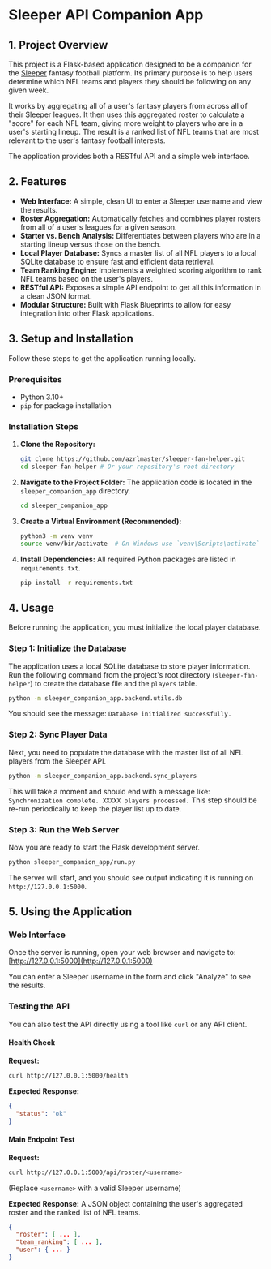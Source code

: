 # Sleeper API Companion App

## 1. Project Overview

This project is a Flask-based application designed to be a companion for the [Sleeper](https://sleeper.com/) fantasy football platform. Its primary purpose is to help users determine which NFL teams and players they should be following on any given week.

It works by aggregating all of a user's fantasy players from across all of their Sleeper leagues. It then uses this aggregated roster to calculate a "score" for each NFL team, giving more weight to players who are in a user's starting lineup. The result is a ranked list of NFL teams that are most relevant to the user's fantasy football interests.

The application provides both a RESTful API and a simple web interface.

## 2. Features

*   **Web Interface:** A simple, clean UI to enter a Sleeper username and view the results.
*   **Roster Aggregation:** Automatically fetches and combines player rosters from all of a user's leagues for a given season.
*   **Starter vs. Bench Analysis:** Differentiates between players who are in a starting lineup versus those on the bench.
*   **Local Player Database:** Syncs a master list of all NFL players to a local SQLite database to ensure fast and efficient data retrieval.
*   **Team Ranking Engine:** Implements a weighted scoring algorithm to rank NFL teams based on the user's players.
*   **RESTful API:** Exposes a simple API endpoint to get all this information in a clean JSON format.
*   **Modular Structure:** Built with Flask Blueprints to allow for easy integration into other Flask applications.

## 3. Setup and Installation

Follow these steps to get the application running locally.

### Prerequisites

*   Python 3.10+
*   `pip` for package installation

### Installation Steps

1.  **Clone the Repository:**
    ```bash
    git clone https://github.com/azrlmaster/sleeper-fan-helper.git
    cd sleeper-fan-helper # Or your repository's root directory
    ```

2.  **Navigate to the Project Folder:**
    The application code is located in the `sleeper_companion_app` directory.
    ```bash
    cd sleeper_companion_app
    ```

3.  **Create a Virtual Environment (Recommended):**
    ```bash
    python3 -m venv venv
    source venv/bin/activate  # On Windows use `venv\Scripts\activate`
    ```

4.  **Install Dependencies:**
    All required Python packages are listed in `requirements.txt`.
    ```bash
    pip install -r requirements.txt
    ```

## 4. Usage

Before running the application, you must initialize the local player database.

### Step 1: Initialize the Database

The application uses a local SQLite database to store player information. Run the following command from the project's root directory (`sleeper-fan-helper`) to create the database file and the `players` table.

```bash
python -m sleeper_companion_app.backend.utils.db
```
You should see the message: `Database initialized successfully.`

### Step 2: Sync Player Data

Next, you need to populate the database with the master list of all NFL players from the Sleeper API.

```bash
python -m sleeper_companion_app.backend.sync_players
```
This will take a moment and should end with a message like: `Synchronization complete. XXXXX players processed.` This step should be re-run periodically to keep the player list up to date.

### Step 3: Run the Web Server

Now you are ready to start the Flask development server.

```bash
python sleeper_companion_app/run.py
```

The server will start, and you should see output indicating it is running on `http://127.0.0.1:5000`.

## 5. Using the Application

### Web Interface

Once the server is running, open your web browser and navigate to:
[http://127.0.0.1:5000](http://127.0.0.1:5000)

You can enter a Sleeper username in the form and click "Analyze" to see the results.

### Testing the API

You can also test the API directly using a tool like `curl` or any API client.

#### Health Check

**Request:**
```bash
curl http://127.0.0.1:5000/health
```

**Expected Response:**
```json
{
  "status": "ok"
}
```

#### Main Endpoint Test

**Request:**
```bash
curl http://127.0.0.1:5000/api/roster/<username>
```
(Replace `<username>` with a valid Sleeper username)

**Expected Response:**
A JSON object containing the user's aggregated roster and the ranked list of NFL teams.
```json
{
  "roster": [ ... ],
  "team_ranking": [ ... ],
  "user": { ... }
}
```
